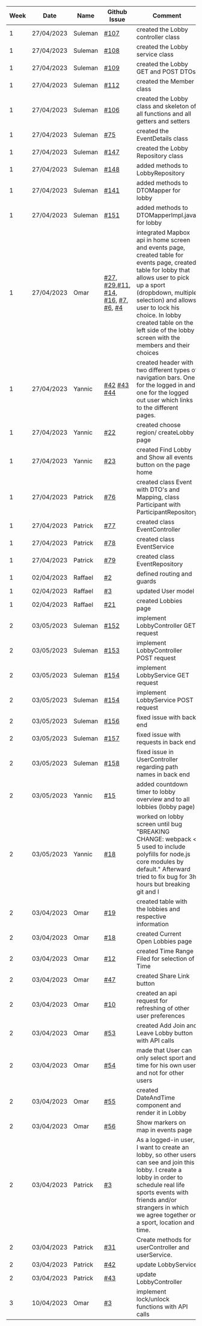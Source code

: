 | **Week** | **Date** | **Name** | **Github Issue**                                                                                                                                                                                                                                                                                                                                                                                                                                                                                                                                                                                                                                                                        | **Comment** |
|----------|----------|----------|-----------------------------------------------------------------------------------------------------------------------------------------------------------------------------------------------------------------------------------------------------------------------------------------------------------------------------------------------------------------------------------------------------------------------------------------------------------------------------------------------------------------------------------------------------------------------------------------------------------------------------------------------------------------------------------------|-------------|
|      1   |27/04/2023| Suleman  | [#107 ](https://github.com/sopra-fs23-group-07/sopra-fs23-group-07-server/issues/107)                                                                                                                                                                                                                                                                                                                                                                                                                                                                                                                                                                                                   |created the Lobby controller class| 
|      1   |27/04/2023| Suleman  | [#108](https://github.com/sopra-fs23-group-07/sopra-fs23-group-07-server/issues/108)                                                                                                                                                                                                                                                                                                                                                                                                                                                                                                                                                                                                    |created the Lobby service class|
|      1   |27/04/2023| Suleman  | [#109](https://github.com/sopra-fs23-group-07/sopra-fs23-group-07-server/issues/109)                                                                                                                                                                                                                                                                                                                                                                                                                                                                                                                                                                                                    |created the Lobby GET and POST DTOs|
|      1   |27/04/2023| Suleman  | [#112](https://github.com/sopra-fs23-group-07/sopra-fs23-group-07-server/issues/112)                                                                                                                                                                                                                                                                                                                                                                                                                                                                                                                                                                                                    |created the Member class|
|      1   |27/04/2023| Suleman  | [#106](https://github.com/sopra-fs23-group-07/sopra-fs23-group-07-server/issues/106)                                                                                                                                                                                                                                                                                                                                                                                                                                                                                                                                                                                                    |created the Lobby class and skeleton of all functions and all getters and setters|
|      1   |27/04/2023| Suleman  | [#75](https://github.com/sopra-fs23-group-07/sopra-fs23-group-07-server/issues/75)                                                                                                                                                                                                                                                                                                                                                                                                                                                                                                                                                                                                      |created the EventDetails class|
|      1   |27/04/2023| Suleman  | [#147](https://github.com/sopra-fs23-group-07/sopra-fs23-group-07-server/issues/147)                                                                                                                                                                                                                                                                                                                                                                                                                                                                                                                                                                                                    |created the Lobby Repository class|
|      1   |27/04/2023| Suleman  | [#148](https://github.com/sopra-fs23-group-07/sopra-fs23-group-07-server/issues/148)                                                                                                                                                                                                                                                                                                                                                                                                                                                                                                                                                                                                    |added methods to LobbyRepository|
|      1   |27/04/2023| Suleman  | [#141](https://github.com/sopra-fs23-group-07/sopra-fs23-group-07-server/issues/141)                                                                                                                                                                                                                                                                                                                                                                                                                                                                                                                                                                                                    |added methods to DTOMapper for lobby|
|      1   |27/04/2023| Suleman  | [#151](https://github.com/sopra-fs23-group-07/sopra-fs23-group-07-server/issues/151)                                                                                                                                                                                                                                                                                                                                                                                                                                                                                                                                                                                                    |added methods to DTOMapperImpl.java for lobby|
|      1   |27/04/2023| Omar     | [#27](https://github.com/sopra-fs23-group-07/sopra-fs23-group-07-client/issues/27), [#29](https://github.com/sopra-fs23-group-07/sopra-fs23-group-07-client/issues/29),[#11](https://github.com/sopra-fs23-group-07/sopra-fs23-group-07-client/issues/11), [#14](https://github.com/sopra-fs23-group-07/sopra-fs23-group-07-client/issues/14), [#16](https://github.com/sopra-fs23-group-07/sopra-fs23-group-07-client/issues/16), [#7](https://github.com/sopra-fs23-group-07/sopra-fs23-group-07-client/issues/7), [#6](https://github.com/sopra-fs23-group-07/sopra-fs23-group-07-client/issues/6), [#4](https://github.com/sopra-fs23-group-07/sopra-fs23-group-07-client/issues/4) |integrated Mapbox api in home screen and events page, created table for events page, created table for lobby that allows user to pick up a sport (dropbdown, multiple selection) and allows user to lock his choice. In lobby created table on the left side of the lobby screen with the members and their choices |
|      1   |27/04/2023| Yannic   | [#42](https://github.com/sopra-fs23-group-07/sopra-fs23-group-07-client/issues/42) [#43](https://github.com/sopra-fs23-group-07/sopra-fs23-group-07-client/issues/43) [#44](https://github.com/sopra-fs23-group-07/sopra-fs23-group-07-client/issues/44)                                                                                                                                                                                                                                                                                                                                                                                                                                |created header with two different types of navigation bars. One for the logged in and one for the logged out user which links to the different pages.|
|      1   |27/04/2023| Yannic   | [#22](https://github.com/sopra-fs23-group-07/sopra-fs23-group-07-client/issues/22)                                                                                                                                                                                                                                                                                                                                                                                                                                                                                                                                                                                                      |created choose region/ createLobby page|
|      1   |27/04/2023| Yannic   | [#23](https://github.com/sopra-fs23-group-07/sopra-fs23-group-07-client/issues/23)                                                                                                                                                                                                                                                                                                                                                                                                                                                                                                                                                                                                      |created Find Lobby and Show all events button on the page home|
|      1   |27/04/2023| Patrick  | [#76](https://github.com/sopra-fs23-group-07/sopra-fs23-group-07-server/issues/76)                                                                                                                                                                                                                                                                                                                                                                                                                                                                                                                                                                                                      |created class Event with DTO's and Mapping, class Participant with ParticipantRepository|
|      1   |27/04/2023| Patrick  | [#77](https://github.com/sopra-fs23-group-07/sopra-fs23-group-07-server/issues/77)                                                                                                                                                                                                                                                                                                                                                                                                                                                                                                                                                                                                      |created class EventController|
|      1   |27/04/2023| Patrick  | [#78](https://github.com/sopra-fs23-group-07/sopra-fs23-group-07-server/issues/78)                                                                                                                                                                                                                                                                                                                                                                                                                                                                                                                                                                                                      |created class EventService|
|      1   |27/04/2023| Patrick  | [#79](https://github.com/sopra-fs23-group-07/sopra-fs23-group-07-server/issues/79)                                                                                                                                                                                                                                                                                                                                                                                                                                                                                                                                                                                                      |created class EventRepository|
|      1   |02/04/2023| Raffael  | [#2](https://github.com/sopra-fs23-group-07/sopra-fs23-group-07-client/issues/2)                                                                                                                                                                                                                                                                                                                                                                                                                                                                                                                                                                                                        |defined routing and guards|
|      1   |02/04/2023| Raffael  | [#3](https://github.com/sopra-fs23-group-07/sopra-fs23-group-07-client/issues/3)                                                                                                                                                                                                                                                                                                                                                                                                                                                                                                                                                                                                        |updated User model|
|      1   |02/04/2023| Raffael  | [#21](https://github.com/sopra-fs23-group-07/sopra-fs23-group-07-client/issues/21)                                                                                                                                                                                                                                                                                                                                                                                                                                                                                                                                                                                                      | created Lobbies page|
|      2   |03/05/2023| Suleman  | [#152](https://github.com/sopra-fs23-group-07/sopra-fs23-group-07-server/issues/152)                                                                                                                                                                                                                                                                                                                                                                                                                                                                                                                                                                                                    |implement LobbyController GET request|
|      2   |03/05/2023| Suleman  | [#153](https://github.com/sopra-fs23-group-07/sopra-fs23-group-07-server/issues/153)                                                                                                                                                                                                                                                                                                                                                                                                                                                                                                                                                                                                    |implement LobbyController POST request|
|      2   |03/05/2023| Suleman  | [#154](https://github.com/sopra-fs23-group-07/sopra-fs23-group-07-server/issues/154)                                                                                                                                                                                                                                                                                                                                                                                                                                                                                                                                                                                                    |implement LobbyService GET request|
|      2   |03/05/2023| Suleman  | [#154](https://github.com/sopra-fs23-group-07/sopra-fs23-group-07-server/issues/154)                                                                                                                                                                                                                                                                                                                                                                                                                                                                                                                                                                                                    |implement LobbyService POST request|
|      2   |03/05/2023| Suleman  | [#156](https://github.com/sopra-fs23-group-07/sopra-fs23-group-07-server/issues/156)                                                                                                                                                                                                                                                                                                                                                                                                                                                                                                                                                                                                    |fixed issue with back end|
|      2   |03/05/2023| Suleman  | [#157](https://github.com/sopra-fs23-group-07/sopra-fs23-group-07-server/issues/157)                                                                                                                                                                                                                                                                                                                                                                                                                                                                                                                                                                                                    |fixed issue with requests in back end|
|      2   |03/05/2023| Suleman  | [#158](https://github.com/sopra-fs23-group-07/sopra-fs23-group-07-server/issues/158)                                                                                                                                                                                                                                                                                                                                                                                                                                                                                                                                                                                                    |fixed issue in UserController regarding path names in back end|
|      2   |03/05/2023| Yannic   | [#15](https://github.com/sopra-fs23-group-07/sopra-fs23-group-07-client/issues/15)                                                                                                                                                                                                                                                                                                                                                                                                                                                                                                                                                                                                      |added countdown timer to lobby overview and to all lobbies (lobby page)|
|      2   |03/05/2023| Yannic   | [#18](https://github.com/sopra-fs23-group-07/sopra-fs23-group-07-client/issues/18)                                                                                                                                                                                                                                                                                                                                                                                                                                                                                                                                                                                                      |worked on lobby screen until bug "BREAKING CHANGE: webpack < 5 used to include polyfills for node.js core modules by default." Afterward tried to fix bug for 3h hours but breaking git and I|
|      2   |03/04/2023| Omar     | [#19](https://github.com/sopra-fs23-group-07/sopra-fs23-group-07-client/issues/19)                                                                                                                                                                                                                                                                                                                                                                                                                                                                                                                                                                                                      | created table with the lobbies and respective information|
|      2   |03/04/2023| Omar     | [#18](https://github.com/sopra-fs23-group-07/sopra-fs23-group-07-client/issues/18)                                                                                                                                                                                                                                                                                                                                                                                                                                                                                                                                                                                                      |created Current Open Lobbies page|                         
|      2   |03/04/2023| Omar     | [#12](https://github.com/sopra-fs23-group-07/sopra-fs23-group-07-client/issues/12)                                                                                                                                                                                                                                                                                                                                                                                                                                                                                                                                                                                                      |created Time Range Filed for selection of Time|     
|      2   |03/04/2023| Omar     | [#47](https://github.com/sopra-fs23-group-07/sopra-fs23-group-07-client/issues/47)                                                                                                                                                                                                                                                                                                                                                                                                                                                                                                                                                                                                      |created Share Link button| 
|      2   |03/04/2023| Omar     | [#10](https://github.com/sopra-fs23-group-07/sopra-fs23-group-07-client/issues/10)                                                                                                                                                                                                                                                                                                                                                                                                                                                                                                                                                                                                      |created an api request for refreshing of other user preferences| 
|      2   |03/04/2023| Omar     | [#53](https://github.com/sopra-fs23-group-07/sopra-fs23-group-07-client/issues/53)                                                                                                                                                                                                                                                                                                                                                                                                                                                                                                                                                                                                      |created Add Join and Leave Lobby button with API calls| 
|      2   |03/04/2023| Omar     | [#54](https://github.com/sopra-fs23-group-07/sopra-fs23-group-07-client/issues/54)                                                                                                                                                                                                                                                                                                                                                                                                                                                                                                                                                                                                      |made that User can only select sport and time for his own user and not for other users| 
|      2   |03/04/2023| Omar     | [#55](https://github.com/sopra-fs23-group-07/sopra-fs23-group-07-client/issues/55)                                                                                                                                                                                                                                                                                                                                                                                                                                                                                                                                                                                                      |created DateAndTime component and render it in Lobby| 
|      2   |03/04/2023| Omar     | [#56](https://github.com/sopra-fs23-group-07/sopra-fs23-group-07-client/issues/56)                                                                                                                                                                                                                                                                                                                                                                                                                                                                                                                                                                                                      | Show markers on map in events page| 
|      2   |03/04/2023| Patrick  | [#3](https://github.com/sopra-fs23-group-07/sopra-fs23-group-07-server/issues/3)                                                                                                                                                                                                                                                                                                                                                                                                                                                                                                                                                                                                        | As a logged-in user, I want to create an lobby, so other users can see and join this lobby. I create a lobby in order to schedule real life sports events with friends and/or strangers in which we agree together on a sport, location and time.| 
|      2   |03/04/2023| Patrick  | [#31](https://github.com/sopra-fs23-group-07/sopra-fs23-group-07-server/issues/31)                                                                                                                                                                                                                                                                                                                                                                                                                                                                                                                                                                                                      | Create methods for userController and userService.| 
|      2   |03/04/2023| Patrick  | [#42](https://github.com/sopra-fs23-group-07/sopra-fs23-group-07-server/issues/42)                                                                                                                                                                                                                                                                                                                                                                                                                                                                                                                                                                                                      | update LobbyService| 
|      2   |03/04/2023| Patrick  | [#43](https://github.com/sopra-fs23-group-07/sopra-fs23-group-07-server/issues/43)                                                                                                                                                                                                                                                                                                                                                                                                                                                                                                                                                                                                      | update LobbyController|                           
|      3   |10/04/2023| Omar  | [#3](https://github.com/sopra-fs23-group-07/sopra-fs23-group-07-client/issues/3)   | implement lock/unlock functions with API calls |  

